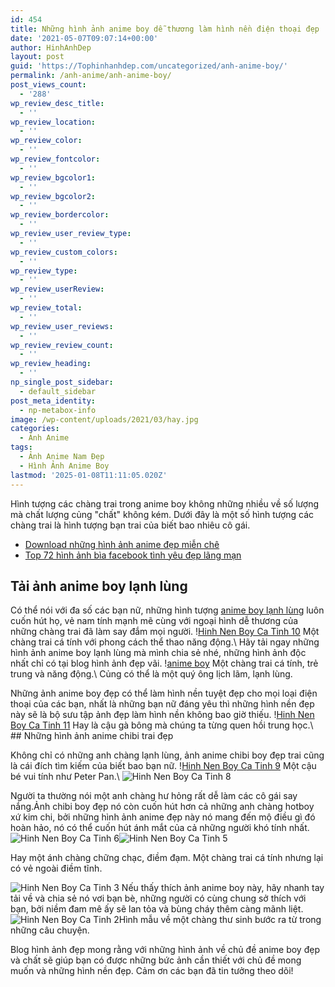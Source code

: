 ```yaml
---
id: 454
title: Những hình ảnh anime boy dễ thương làm hình nền điện thoại đẹp
date: '2021-05-07T09:07:14+00:00'
author: HinhAnhDep
layout: post
guid: 'https://Tophinhanhdep.com/uncategorized/anh-anime-boy/'
permalink: /anh-anime/anh-anime-boy/
post_views_count:
  - '288'
wp_review_desc_title:
  - ''
wp_review_location:
  - ''
wp_review_color:
  - ''
wp_review_fontcolor:
  - ''
wp_review_bgcolor1:
  - ''
wp_review_bgcolor2:
  - ''
wp_review_bordercolor:
  - ''
wp_review_user_review_type:
  - ''
wp_review_custom_colors:
  - ''
wp_review_type:
  - ''
wp_review_userReview:
  - ''
wp_review_total:
  - ''
wp_review_user_reviews:
  - ''
wp_review_review_count:
  - ''
wp_review_heading:
  - ''
np_single_post_sidebar:
  - default_sidebar
post_meta_identity:
  - np-metabox-info
image: /wp-content/uploads/2021/03/hay.jpg
categories:
  - Ảnh Anime
tags:
  - Ảnh Anime Nam Đẹp
  - Hình Ảnh Anime Boy
lastmod: '2025-01-08T11:11:05.020Z'
---
```

Hình tượng các chàng trai trong anime boy không những nhiều về số lượng mà chất lượng củng "chất" không kém. Dưới đây là một số hình tượng các chàng trai là hình tượng bạn trai của biết bao nhiêu cô gái.

- [Download những hình ảnh anime đẹp miễn chê](https://tophinhanhdep.com/anh-anime/anh-anime-dep/)
- [Top 72 hình ảnh bìa facebook tình yêu đẹp lãng mạn](https://tophinhanhdep.com/anh-anime/anh-anime-dep/)
 
## Tải ảnh anime boy lạnh lùng

 Có thể nói với đa số các bạn nữ, những hình tượng [anime boy lạnh lùng](https://tophinhanhdep.com/anh-anime/anh-anime-boy/) luôn cuốn hút họ, vẻ nam tính mạnh mẽ cùng với ngoại hình dễ thương của những chàng trai đã làm say đắm mọi người. \![Hinh Nen Boy Ca Tinh 10](https://tophinhanhdep.com/wp-content/uploads/2021/03/10-150x300.jpg) Một chàng trai cá tính với phong cách thể thao năng động.\ Hãy tải ngay những hình ảnh anime boy lạnh lùng mà mình chia sẻ nhé, những hình ảnh độc nhất chỉ có tại blog hình ảnh đẹp vãi. \![anime boy](https://tophinhanhdep.com/wp-content/uploads/2021/03/hay-150x300.jpg) Một chàng trai cá tính, trẻ trung và năng động.\ Củng có thể là một quý ông lịch lãm, lạnh lùng.

 Những ảnh anime boy đẹp có thể làm hình nền tuyệt đẹp cho mọi loại điện thoại của các bạn, nhất là những bạn nữ đáng yêu thì những hình nền đẹp này sẽ là bộ sưu tập ảnh đẹp làm hình nền không bao giờ thiếu. \![Hinh Nen Boy Ca Tinh 11](https://tophinhanhdep.com/wp-content/uploads/2021/03/11-120x300.jpg) Hay là cậu gà bông mà chúng ta từng quen hồi trung học.\ ## Những hình ảnh anime chibi trai đẹp

 Không chỉ có những anh chàng lạnh lùng, ảnh anime chibi boy đẹp trai cũng là cái đích tìm kiếm của biết bao bạn nữ. \![Hinh Nen Boy Ca Tinh 9](https://tophinhanhdep.com/wp-content/uploads/2021/03/9-120x300.jpg) Một cậu bé vui tính như Peter Pan.\ ![Hinh Nen Boy Ca Tinh 8](https://tophinhanhdep.com/wp-content/uploads/2021/03/8-200x300.jpg)

 Người ta thường nói một anh chàng hư hỏng rất dễ làm các cô gái say nắng.Ảnh chibi boy đẹp nó còn cuốn hút hơn cả những anh chàng hotboy xứ kim chi, bởi những hình ảnh anime đẹp này nó mang đến mộ điều gì đó hoàn hảo, nó có thể cuốn hút ánh mắt của cả những người khó tính nhất. ![Hinh Nen Boy Ca Tinh 6](https://tophinhanhdep.com/wp-content/uploads/2021/03/6-100x300.jpg)![Hinh Nen Boy Ca Tinh 5](https://tophinhanhdep.com/wp-content/uploads/2021/03/5-200x300.jpg)

 Hay một ánh chàng chững chạc, điềm đạm. Một chàng trai cá tính nhưng lại có vẻ ngoài điềm tĩnh.

 ![Hinh Nen Boy Ca Tinh 3](https://tophinhanhdep.com/wp-content/uploads/2021/03/3-200x300.jpg) Nếu thấy thích ảnh anime boy này, hãy nhanh tay tải về và chia sẻ nó vơi bạn bè, những người có cùng chung sở thích với bạn, bởi niềm đam mê ấy sẽ lan tỏa và bùng cháy thêm càng mãnh liệt. ![Hinh Nen Boy Ca Tinh 2](https://tophinhanhdep.com/wp-content/uploads/2021/03/2-120x300.jpg)Hình mẫu về một chàng thư sinh bước ra từ trong những câu chuyện.

 Blog hình ảnh đẹp mong rằng với những hình ảnh về chủ đề anime boy đẹp và chất sẽ giúp bạn có được những bức ảnh cần thiết với chủ đề mong muốn và những hình nền đẹp. Cảm ơn các bạn đã tin tưởng theo dõi!
